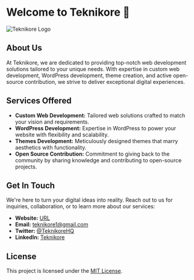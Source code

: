 # Welcome to Teknikore 👋

![Teknikore Logo](https://i.ibb.co/yQ2DWLG/IMG-20240106-005438.jpg)

## About Us

At Teknikore, we are dedicated to providing top-notch web development solutions tailored to your unique needs. With expertise in custom web development, WordPress development, theme creation, and active open-source contribution, we strive to deliver exceptional digital experiences.

## Services Offered

- **Custom Web Development:** Tailored web solutions crafted to match your vision and requirements.
- **WordPress Development:** Expertise in WordPress to power your website with flexibility and scalability.
- **Themes Development:** Meticulously designed themes that marry aesthetics with functionality.
- **Open Source Contribution:** Commitment to giving back to the community by sharing knowledge and contributing to open-source projects.

## Get In Touch

We're here to turn your digital ideas into reality. Reach out to us for inquiries, collaboration, or to learn more about our services:

- **Website:** [URL]((https://github.com/teknikore))
- **Email:** teknikore1@gmail.com
- **Twitter:** [@TeknikoreHQ](https://twitter.com/TeknikoreHQ)
- **LinkedIn:** [Teknikore](https://www.linkedin.com/company/teknikore)

## License

This project is licensed under the [MIT License](LICENSE).
